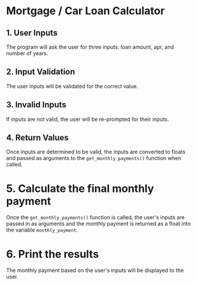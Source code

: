 # Mortgage / Car Loan Calculator 

## 1. User Inputs
The program will ask the user for three inputs: loan amount, apr, and number of years. 

## 2. Input Validation
The user inputs will be validated for the correct value. 

## 3. Invalid Inputs
If inputs are not valid, the user will be re-prompted for their inputs. 

## 4. Return Values
Once inputs are determined to be valid, the inputs are converted to floats and passed as arguments to the `get_monthly_payments()` function when called. 

# 5. Calculate the final monthly payment
Once the `get_monthly_payments()` function is called, the user's inputs are passed in as arguments and the monthly payment is returned as a float into the variable `monthly_payment`. 

# 6. Print the results
The monthly payment based on the user's inputs will be displayed to the user.